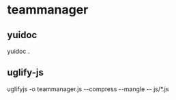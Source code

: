 # teammanager


## yuidoc
yuidoc .

## uglify-js
uglifyjs -o teammanager.js --compress --mangle -- js/*.js